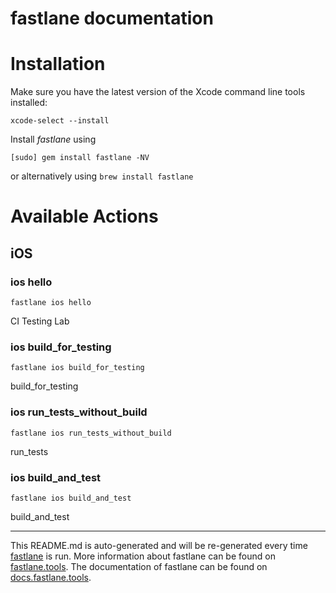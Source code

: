 fastlane documentation
================
# Installation

Make sure you have the latest version of the Xcode command line tools installed:

```
xcode-select --install
```

Install _fastlane_ using
```
[sudo] gem install fastlane -NV
```
or alternatively using `brew install fastlane`

# Available Actions
## iOS
### ios hello
```
fastlane ios hello
```
CI Testing Lab
### ios build_for_testing
```
fastlane ios build_for_testing
```
build_for_testing
### ios run_tests_without_build
```
fastlane ios run_tests_without_build
```
run_tests
### ios build_and_test
```
fastlane ios build_and_test
```
build_and_test

----

This README.md is auto-generated and will be re-generated every time [fastlane](https://fastlane.tools) is run.
More information about fastlane can be found on [fastlane.tools](https://fastlane.tools).
The documentation of fastlane can be found on [docs.fastlane.tools](https://docs.fastlane.tools).
